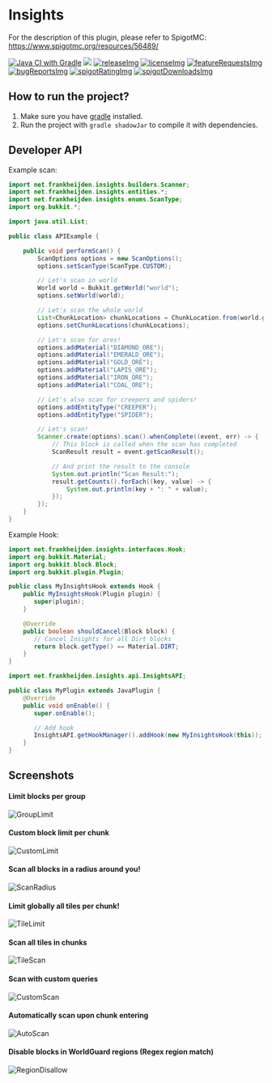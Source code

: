 <!-- Variables (this block will not be visible in the readme -->
[spigot]: https://www.spigotmc.org/resources/56489/
[spigotRatingImg]: https://img.shields.io/badge/dynamic/json.svg?color=brightgreen&label=rating&query=%24.rating.average&suffix=%20%2F%205&url=https%3A%2F%2Fapi.spiget.org%2Fv2%2Fresources%2F56489
[spigotDownloadsImg]: https://img.shields.io/badge/dynamic/json.svg?color=brightgreen&label=downloads%20%28spigotmc.org%29&query=%24.downloads&url=https%3A%2F%2Fapi.spiget.org%2Fv2%2Fresources%2F56489
[issues]: https://github.com/FrankHeijden/Insights/issues
[wiki]: https://github.com/FrankHeijden/Insights/wiki
[release]: https://github.com/FrankHeijden/Insights/releases/latest
[releaseImg]: https://img.shields.io/github/release/FrankHeijden/Insights.svg?label=github%20release
[license]: https://github.com/FrankHeijden/Insights/blob/master/LICENSE
[licenseImg]: https://img.shields.io/github/license/FrankHeijden/Insights.svg
[bugReports]: https://github.com/FrankHeijden/Insights/issues?q=is%3Aissue+is%3Aopen+label%3Abug
[bugReportsImg]: https://img.shields.io/github/issues/FrankHeijden/Insights/bug.svg?label=bug%20reports
[reportBug]: https://github.com/FrankHeijden/Insights/issues/new?labels=bug&template=bug.md
[featureRequests]: https://github.com/FrankHeijden/Insights/issues?q=is%3Aissue+is%3Aopen+label%3Aenhancement
[featureRequestsImg]: https://img.shields.io/github/issues/FrankHeijden/Insights/enhancement.svg?label=feature%20requests&color=informational
[requestFeature]: https://github.com/FrankHeijden/Insights/issues/new?labels=enhancement&template=feature.md
[config]: https://github.com/FrankHeijden/Insights/blob/master/resources/config.yml
[gradleInstall]: https://gradle.org/install/
<!-- End of variables block -->


Insights
===========

For the description of this plugin, please refer to SpigotMC: https://www.spigotmc.org/resources/56489/

[![Java CI with Gradle](https://github.com/FrankHeijden/Insights/workflows/Java%20CI%20with%20Gradle/badge.svg?branch=master)](https://github.com/FrankHeijden/Insights/actions)
[![](https://jitpack.io/v/FrankHeijden/Insights.svg)](https://jitpack.io/#FrankHeijden/Insights)
[![releaseImg]][release]
[![licenseImg]][license]
[![featureRequestsImg]][featureRequests]
[![bugReportsImg]][bugReports]
[![spigotRatingImg]][spigot]
[![spigotDownloadsImg]][spigot]

How to run the project?
------
1. Make sure you have [gradle][gradleInstall] installed.
2. Run the project with `gradle shadowJar` to compile it with dependencies.

Developer API
------
Example scan:
```java
import net.frankheijden.insights.builders.Scanner;
import net.frankheijden.insights.entities.*;
import net.frankheijden.insights.enums.ScanType;
import org.bukkit.*;

import java.util.List;

public class APIExample {

    public void performScan() {
        ScanOptions options = new ScanOptions();
        options.setScanType(ScanType.CUSTOM);

        // Let's scan in world
        World world = Bukkit.getWorld("world");
        options.setWorld(world);

        // Let's scan the whole world
        List<ChunkLocation> chunkLocations = ChunkLocation.from(world.getLoadedChunks());
        options.setChunkLocations(chunkLocations);

        // Let's scan for ores!
        options.addMaterial("DIAMOND_ORE");
        options.addMaterial("EMERALD_ORE");
        options.addMaterial("GOLD_ORE");
        options.addMaterial("LAPIS_ORE");
        options.addMaterial("IRON_ORE");
        options.addMaterial("COAL_ORE");

        // Let's also scan for creepers and spiders!
        options.addEntityType("CREEPER");
        options.addEntityType("SPIDER");

        // Let's scan!
        Scanner.create(options).scan().whenComplete((event, err) -> {
            // This block is called when the scan has completed
            ScanResult result = event.getScanResult();

            // And print the result to the console
            System.out.println("Scan Result:");
            result.getCounts().forEach((key, value) -> {
                System.out.println(key + ": " + value);
            });
        });
    }
}
```

Example Hook:
```java
import net.frankheijden.insights.interfaces.Hook;
import org.bukkit.Material;
import org.bukkit.block.Block;
import org.bukkit.plugin.Plugin;

public class MyInsightsHook extends Hook {
    public MyInsightsHook(Plugin plugin) {
       super(plugin);
    }

    @Override
    public boolean shouldCancel(Block block) {
       // Cancel Insights for all Dirt blocks
       return block.getType() == Material.DIRT;
    }
}
```
```java
import net.frankheijden.insights.api.InsightsAPI;

public class MyPlugin extends JavaPlugin {
    @Override
    public void onEnable() {
       super.onEnable();

       // Add hook
       InsightsAPI.getHookManager().addHook(new MyInsightsHook(this));
    }
}
```

Screenshots
------
#### Limit blocks per group
![GroupLimit](screenshots/GroupLimit.png)
#### Custom block limit per chunk
![CustomLimit](screenshots/CustomLimit.png)
#### Scan all blocks in a radius around you!
![ScanRadius](screenshots/ScanRadius.png)
#### Limit globally all tiles per chunk!
![TileLimit](screenshots/TileLimit.png)
#### Scan all tiles in chunks
![TileScan](screenshots/TileScan.png)
#### Scan with custom queries
![CustomScan](screenshots/CustomScan.png)
#### Automatically scan upon chunk entering
![AutoScan](screenshots/AutoScan.png)
#### Disable blocks in WorldGuard regions (Regex region match)
![RegionDisallow](screenshots/RegionDisallow.png)